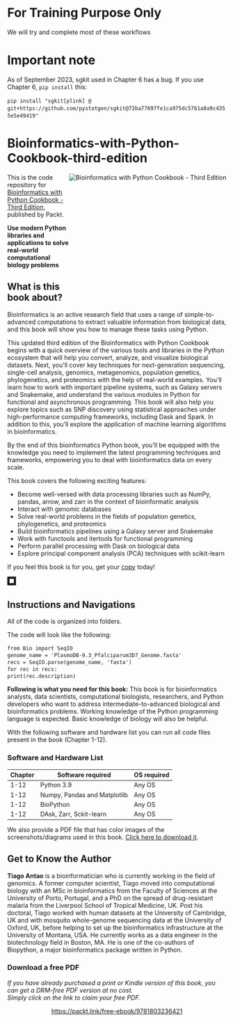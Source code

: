 # For Training Purpose Only
We will try and complete most of these workflows

# Important note

As of September 2023, sgkit used in Chapter 6 has a bug. If you use Chapter 6, `pip install` this:

`pip install "sgkit[plink] @ git+https://github.com/pystatgen/sgkit@72ba77697fe1ca975dc5761a0a9c4355e5e49419"`



# Bioinformatics-with-Python-Cookbook-third-edition

<a href="https://www.packtpub.com/product/bioinformatics-with-python-cookbook-third-edition/9781803236421"><img src="https://static.packt-cdn.com/products/9781803236421/cover/smaller" alt="Bioinformatics with Python Cookbook - Third Edition" height="256px" align="right"></a>

This is the code repository for [Bioinformatics with Python Cookbook - Third Edition](https://www.packtpub.com/product/bioinformatics-with-python-cookbook-third-edition/9781803236421), published by Packt.

**Use modern Python libraries and applications to solve real-world computational biology problems**

## What is this book about?
Bioinformatics is an active research field that uses a range of simple-to-advanced computations to extract valuable information from biological data, and this book will show you how to manage these tasks using Python.

This updated third edition of the Bioinformatics with Python Cookbook begins with a quick overview of the various tools and libraries in the Python ecosystem that will help you convert, analyze, and visualize biological datasets. Next, you'll cover key techniques for next-generation sequencing, single-cell analysis, genomics, metagenomics, population genetics, phylogenetics, and proteomics with the help of real-world examples. You'll learn how to work with important pipeline systems, such as Galaxy servers and Snakemake, and understand the various modules in Python for functional and asynchronous programming. This book will also help you explore topics such as SNP discovery using statistical approaches under high-performance computing frameworks, including Dask and Spark. In addition to this, you’ll explore the application of machine learning algorithms in bioinformatics.

By the end of this bioinformatics Python book, you'll be equipped with the knowledge you need to implement the latest programming techniques and frameworks, empowering you to deal with bioinformatics data on every scale.

This book covers the following exciting features: 
* Become well-versed with data processing libraries such as NumPy, pandas, arrow, and zarr in the context of bioinformatic analysis
* Interact with genomic databases
* Solve real-world problems in the fields of population genetics, phylogenetics, and proteomics
* Build bioinformatics pipelines using a Galaxy server and Snakemake
* Work with functools and itertools for functional programming
* Perform parallel processing with Dask on biological data
* Explore principal component analysis (PCA) techniques with scikit-learn

If you feel this book is for you, get your [copy](https://www.amazon.in/Bioinformatics-Python-Cookbook-bioinformatics-computational/dp/1789344697/ref=sr_1_2?keywords=Bioinformatics+with+Python+Cookbook+-+Third+Edition&qid=1665382032&sr=8-2) today!

<a href="https://www.packtpub.com/product/bioinformatics-with-python-cookbook-third-edition/9781803236421"><img src="https://raw.githubusercontent.com/PacktPublishing/GitHub/master/GitHub.png" alt="https://www.packtpub.com/" border="5" /></a>

## Instructions and Navigations
All of the code is organized into folders.

The code will look like the following:
```
from Bio import SeqIO
genome_name = 'PlasmoDB-9.3_Pfalciparum3D7_Genome.fasta'
recs = SeqIO.parse(genome_name, 'fasta')
for rec in recs:
print(rec.description)
```
**Following is what you need for this book:**
This book is for bioinformatics analysts, data scientists, computational biologists, researchers, and Python developers who want to address intermediate-to-advanced biological and bioinformatics problems. Working knowledge of the Python programming language is expected. Basic knowledge of biology will also be helpful.

With the following software and hardware list you can run all code files present in the book (Chapter 1-12).

### Software and Hardware List

| Chapter  | Software required                                                                    | OS required                        |
| -------- | -------------------------------------------------------------------------------------| -----------------------------------|
|  	1-12	   | Python 3.9                             			  | Any OS | 		
|  	1-12	   | Numpy, Pandas and Matplotlib                             			  | Any OS | 		
|  	1-12	   | BioPython                             			  | Any OS | 		
|  	1-12	   | DAsk, Zarr, Sckit-learn                             			  | Any OS | 		

We also provide a PDF file that has color images of the screenshots/diagrams used in this book. [Click here to download it](https://packt.link/3KQQO).

  
## Get to Know the Author
**Tiago Antao** is a bioinformatician who is currently working in the field of genomics. A former computer scientist, Tiago moved into computational biology with an MSc in bioinformatics from the Faculty of Sciences at the University of Porto, Portugal, and a PhD on the spread of drug-resistant malaria from the Liverpool School of Tropical Medicine, UK. Post his doctoral, Tiago worked with human datasets at the University of Cambridge, UK and with mosquito whole-genome sequencing data at the University of Oxford, UK, before helping to set up the bioinformatics infrastructure at the University of Montana, USA. He currently works as a data engineer in the biotechnology field in Boston, MA. He is one of the co-authors of Biopython, a major bioinformatics package written in Python.
### Download a free PDF

 <i>If you have already purchased a print or Kindle version of this book, you can get a DRM-free PDF version at no cost.<br>Simply click on the link to claim your free PDF.</i>
<p align="center"> <a href="https://packt.link/free-ebook/9781803236421">https://packt.link/free-ebook/9781803236421 </a> </p>
